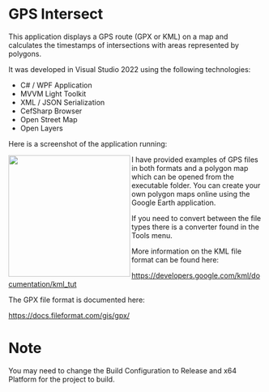 # GPS Intersect

This application displays a GPS route (GPX or KML) on a map and calculates the timestamps of intersections with areas represented by polygons.

It was developed in Visual Studio 2022 using the following technologies:

* C# / WPF Application
* MVVM Light Toolkit
* XML / JSON Serialization
* CefSharp Browser
* Open Street Map
* Open Layers

Here is a screenshot of the application running:

<img align='left' src='https://drive.google.com/uc?id=10HW2hevK_BxcGgBzcSrSTMVkf854L7c0' width='240'>

I have provided examples of GPS files in both formats and a polygon map which can be opened from the executable folder. You can create your own polygon maps online using the Google Earth application.

If you need to convert between the file types there is a converter found in the Tools menu.

More information on the KML file format can be found here:

https://developers.google.com/kml/documentation/kml_tut

The GPX file format is documented here:

https://docs.fileformat.com/gis/gpx/

# Note

You may need to change the Build Configuration to Release and x64 Platform for the project to build.
